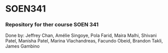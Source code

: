 # SOEN341
### Repository for ther course SOEN 341 
Done by: Jeffrey Chan, Amélie Singoye, Pola Farid, Maira Malhi, Shivani Patel, Manisha Patel, Marina Vlachandreas, Facundo Obeid, Brandon Takli, James Gambino 